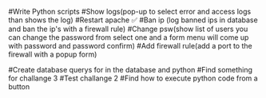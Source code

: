 #Write Python scripts
    #Show logs(pop-up to select error and access logs than shows the log)
    #Restart apache ✅
    #Ban ip (log banned ips in database and ban the ip's with a firewall rule)
    #Change psw(show list of users you can change the password from select one and a form menu will come up with password and password confirm)
    #Add firewall rule(add a port to the firewall with a popup form)

#Create database querys for in the database and python 
#Find something for challange 3 
#Test challange 2
#Find how to execute python code from a button
